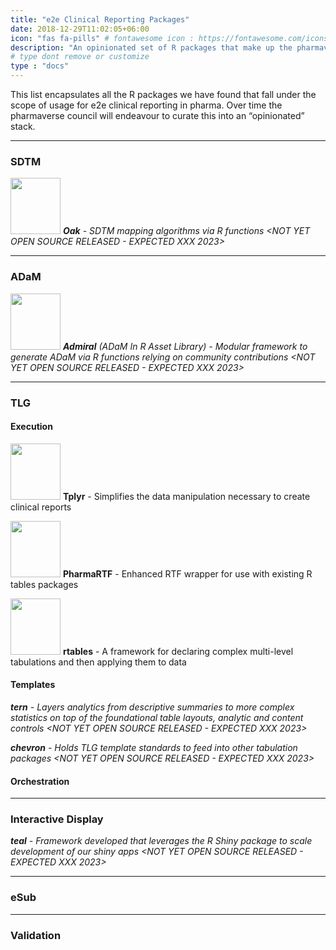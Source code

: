 ```yaml
---
title: "e2e Clinical Reporting Packages"
date: 2018-12-29T11:02:05+06:00
icon: "fas fa-pills" # fontawesome icon : https://fontawesome.com/icons
description: "An opinionated set of R packages that make up the pharmaverse core."
# type dont remove or customize
type : "docs"
---
```


This list encapsulates all the R packages we have found that fall under the scope of usage for e2e clinical reporting in pharma. Over time the pharmaverse council will endeavour to curate this into an “opinionated” stack. 

<hr>

### SDTM

<img width="80" height="90" src="https://user-images.githubusercontent.com/82581364/133067114-65f89b9c-be77-4a85-8d78-bd6229c24921.png"> _**Oak** - SDTM mapping algorithms via R functions <NOT YET OPEN SOURCE RELEASED - EXPECTED XXX 2023>_

<hr>

### ADaM

<img width="80" height="90" src="https://user-images.githubusercontent.com/82581364/133069864-04bb3c21-2fcb-40f3-83ff-c15f9365afe6.png"> _**Admiral** (ADaM In R Asset Library) - Modular framework to generate ADaM via R functions relying on community contributions <NOT YET OPEN SOURCE RELEASED - EXPECTED XXX 2023>_

<hr>

### TLG

#### Execution

<img width="80" height="90" src="https://user-images.githubusercontent.com/82581364/133070865-b5451863-8fe9-47db-970b-2d4b6fc91380.png"> **Tplyr** - Simplifies the data manipulation necessary to create clinical reports

<img width="80" height="90" src="https://user-images.githubusercontent.com/82581364/133070970-d908707d-0bfc-4e88-a8da-b12b4015024a.png"> **PharmaRTF** - Enhanced RTF wrapper for use with existing R tables packages

<img width="80" height="90" src=/images/hex/rtables.png> **rtables** - A framework for declaring complex multi-level tabulations and then applying them to data

#### Templates

_**tern** - Layers analytics from descriptive summaries to more complex statistics on top of the foundational table layouts, analytic and content controls <NOT YET OPEN SOURCE RELEASED - EXPECTED XXX 2023>_

_**chevron** - Holds TLG template standards to feed into other tabulation packages <NOT YET OPEN SOURCE RELEASED - EXPECTED XXX 2023>_

#### Orchestration

<To be added>
    
<hr>

### Interactive Display

_**teal** - Framework developed that leverages the R Shiny package to scale development of our shiny apps <NOT YET OPEN SOURCE RELEASED - EXPECTED XXX 2023>_
    
<hr>

### eSub

<hr>

### Validation

